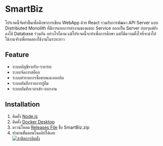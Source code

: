 <h1>SmartBiz</h1>
<p>โปรเจคนี้จัดทำขึ้นเพื่อศึกษาการเขียน WebApp ด้วย React รวมกับการพัฒนา API Server แบบ Distributed Monolith ที่มีการแยกการทำงานของแต่ละ Service ออกเป็น Server ย่อยๆแต่ยังคงใช้ Database ร่วมกัน อย่างไรก็ตาม แม้โปรเจคนี้จะทำเพื่อการศึกษา แต่ก็มีความตั้งใจที่จะนำไปใช้งานจริงเพื่อทดลองใช้งานในระยะยาว</p>
<h2>Feature</h2>
<ul>
  <li>ระบบบัญชีรายรับ-รายจ่าย</li>
  <li>ระบบจัดการสต็อก</li>
  <li>ระบบทำรายการซื้อขายและออกบิล</li>
  <li>ระบบบันทึกรายการกู้ยืม</li>
  <li>ระบบบันทึกเวลาเข้า-ออกงาน</li>
</ul>
<h2>Installation</h2>
<ol type="1">
  <li>ติดตั้ง <a href="https://nodejs.org/en/download">Node.js</a></li>
  <li>ติดตั้ง <a href="https://www.docker.com/products/docker-desktop/">Docker Desktop</a></li>
  <li>ดาวน์โหลด <a href="https://github.com/NuttaScholar/SmartBiz/releases">Releases File</a> ชื่อ SmartBiz.zip
 </li>
  <li>ทำตามขั้นตอนในคลิปได้เลย</li>   
  <a href="https://youtube.com/live/oFeXonaEx4k" target="_blank"><img src="https://i9.ytimg.com/vi/oFeXonaEx4k/mqdefault.jpg?v=6882d923&sqp=CLiAocQG&rs=AOn4CLB9VCszKwzGXEFYnspSTGkKG_INag" alt="สาธิตการติดตั้ง" > </a>
</ol>
